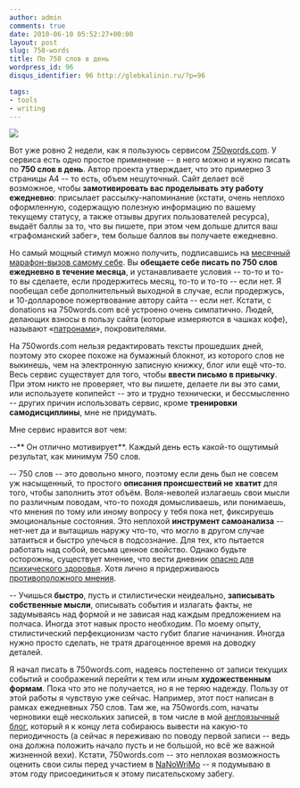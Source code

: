 ```yaml
---
author: admin
comments: true
date: 2010-06-10 05:52:27+00:00
layout: post
slug: 750-words
title: По 750 слов в день
wordpress_id: 96
disqus_identifier: 96 http://glebkalinin.ru/?p=96

tags:
- tools
- writing
---
```


![](http://glebkalinin.ru/featured/2010/06/750words-badge.png)

Вот уже ровно 2 недели, как я пользуюсь сервисом [750words.com](http://750words.com/). У сервиса есть одно простое применение -- в него можно и нужно писать по **750 слов в день**. Автор проекта утверждает, что это примерно 3 страницы А4 -- то есть, объем нешуточный. Сайт делает всё возможное, чтобы **замотивировать вас проделывать эту работу ежедневно**: присылает рассылку-напоминание (кстати, очень неплохо оформленную, содержащую полезную информацию по вашему текущему статусу, а также отзывы других пользователей ресурса), выдаёт баллы за то, что вы пишете, при этом чем дольше длится ваш «графоманский забег», тем больше баллов вы получаете ежедневно. 

Но самый мощный стимул можно получить, подписавшись на [месячный марафон-вызов самому себе](http://750words.com/one_month/). Вы **обещаете себе писать по 750 слов ежедневно в течение месяца**, и устанавливаете условия -- то-то и то-то вы сделаете, если продержитесь месяц, то-то и то-то -- если нет. Я пообещал себе дополнительный выходной в случае, если продержусь, и 10-долларовое пожертвование автору сайта -- если нет. Кстати, с donations на 750words.com всё устроено очень симпатично. Людей, делающих взносы в пользу сайта (которые измеряются в чашках кофе), называют «[патронами](http://750words.com/patrons)», покровителями.

На 750words.com нельзя редактировать тексты прошедших дней, поэтому это скорее похоже на бумажный блокнот, из которого слов не выкинешь, чем на электронную записную книжку, блог или ещё что-то. Весь сервис существует для того, чтобы **ввести письмо в привычку**. При этом никто не проверяет, что вы пишете, делаете ли вы это сами, или используете копипейст -- это и трудно технически, и бессмысленно -- других причин использовать сервис, кроме **тренировки самодисциплины**, мне не придумать.

Мне сервис нравится вот чем:<!-- more -->

--** Он отлично мотивирует**. Каждый день есть какой-то ощутимый результат, как минимум 750 слов.

-- 750 слов -- это довольно много, поэтому если день был не совсем уж насыщенный, то простого **описания происшествий не хватит** для того, чтобы заполнить этот объём. Воля-неволей излагаешь свои мысли по различным поводам, что-то походя домысливаешь, или понимаешь, что мнения по тому или иному вопросу у тебя пока нет, фиксируешь эмоциональные состояния. Это неплохой **инструмент самоанализа** -- нет-нет да и вытащишь наружу что-то, что могло в другом случае затаиться и быстро улечься в подсознание. Для тех, кто пытается работать над собой, весьма ценное свойство. Однако будьте осторожны, существует мнение, что вести дневник [опасно для психического здоровья](http://www.futurepundit.com/archives/002341.html). Хотя лично я придерживаюсь [противоположного мнения](http://thingsihavelearnedinmylife.com/sentence/motion-graphics/keeping-diary-supports-personal-development).

-- Учишься **быстро**, пусть и стилистически неидеально, **записывать собственные мысли**, описывать события и излагать факты, не задумываясь над формой и не зависая над каждым предложением на полчаса. Иногда этот навык просто необходим. По моему опыту, стилистический перфекционизм часто губит благие начинания. Иногда нужно просто сделать, не тратя драгоценное время на доводку деталей.


Я начал писать в 750words.com, надеясь постепенно от записи текущих событий и соображений перейти к тем или иным **художественным формам**. Пока что это не получается, но я не теряю надежду. Пользу от этой работы я чувствую уже сейчас. Например, этот пост написан в рамках ежедневных 750 слов. Там же, на 750words.com, начаты черновики ещё нескольких записей, в том числе в мой [англоязычный блог](http://glebkalinin.com), который я к концу лета собираюсь вывести на какую-то периодичность (а сейчас я переживаю по поводу первой записи -- ведь она должна положить начало пусть и не большой, но всё же важной жизненной вехи). Кстати, 750words.com -- это неплохая возможность оценить свои силы перед участием в [NaNoWriMo](http://www.nanowrimo.org/eng/whatisnano) -- я подумываю в этом году присоединиться к этому писательскому забегу.
